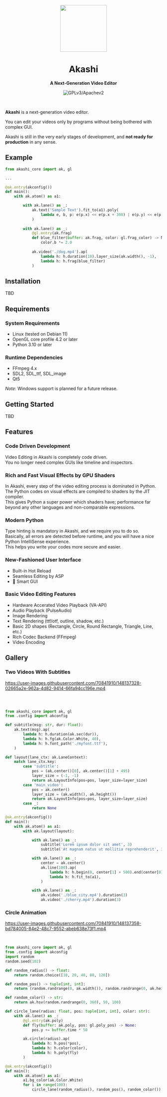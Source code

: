 <p align="center"><img width="150" src="https://user-images.githubusercontent.com/70841910/115134602-16088280-a001-11eb-991e-a091139b6a25.png" /></p>

<h1 align="center">Akashi</h1>
<p align="center">
  <strong>A Next-Generation Video Editor</strong>
</p>

<p align="center">
  <img src="https://img.shields.io/badge/license-GPLv3%2FApache%202-blue" alt="GPLv3/Apachev2" />
</p>
<br>

**Akashi** is a next-generation video editor. 

You can edit your videos only by programs without being bothered with complex GUI.

Akashi is still in the very early stages of development, and **not ready for production** in any sense.

## Example

```python
from akashi_core import ak, gl

...

@ak.entry(akconfig())
def main():
    with ak.atom() as a1:

        with ak.lane() as _:
            ak.text('Sample Text').fit_to(a1).poly(
                lambda e, b, p: e(p.x) << e(p.x + 300) | e(p.y) << e(p.y + 300)
            )
            
        with ak.lane() as _:
            @gl.entry(ak.frag)
            def blue_filter(buffer: ak.frag, color: gl.frag_color) -> None:
                color.b *= 2.0
                
            ak.video('./dog.mp4').ap(
                lambda h: h.duration(10).layer_size(ak.width(), -1),
                lambda h: h.frag(blue_filter)
            )
```

## Installation

TBD

## Requirements

### System Requirements

* Linux (tested on Debian 11) 
* OpenGL core profile 4.2 or later
* Python 3.10 or later

### Runtime Dependencies

* FFmpeg 4.x
* SDL2, SDL_ttf, SDL_image
* Qt5

*Note*: Windows support is planned for a future release.

## Getting Started

TBD

## Features

### Code Driven Development

Video Editing in Akashi is completely code driven.  
You no longer need complex GUIs like timeline and inspectors.

### Rich and Fast Visual Effects by GPU Shaders

In Akashi, every step of the video editing process is dominated in Python.  
The Python codes on visual effects are compiled to shaders by the JIT compiler.  
This gives Python a super power which shaders have; performance far beyond any other languages and non-comparable expressions.

### Modern Python

Type hinting is mandatory in Akashi, and we require you to do so.  
Basically, all errors are detected before runtime, and you will have a nice Python IntelliSense experience.  
This helps you write your codes more secure and easier.

### New-Fashioned User Interface

- Built-in Hot Reload
- Seamless Editing by ASP
- 🚧 Smart GUI
   
### Basic Video Editing Features

- Hardware Accerated Video Playback (VA-API)
- Audio Playback (PulseAudio)
- Image Rendering
- Text Rendering (ttf/otf, outline, shadow, etc.)
- Basic 2D shapes (Rectangle, Circle, Round Rectangle, Triangle, Line, etc.)
- Rich Codec Backend (FFmpeg)
- Video Encoding

## Gallery

### Two Videos With Subtitles

https://user-images.githubusercontent.com/70841910/148137328-02665a2e-962a-4d82-9414-66fa94cc196e.mp4

<br>

```python

from akashi_core import ak, gl
from .config import akconfig

def subtitle(msg: str, dur: float):
    ak.text(msg).ap(
        lambda h: h.duration(ak.sec(dur)),
        lambda h: h.fg(ak.Color.White, 40),
        lambda h: h.font_path('./myfont.ttf'),
    )

def layout(lane_ctx: ak.LaneContext):
    match lane_ctx.key:
        case 'subtitle':
            pos = (ak.center()[0], ak.center()[1] + 495)
            layer_size = (-1, -1)
            return ak.LayoutInfo(pos=pos, layer_size=layer_size)
        case 'main_video':
            pos = ak.center()
            layer_size = (ak.width(), ak.height())
            return ak.LayoutInfo(pos=pos, layer_size=layer_size)
        case _:
            return None

@ak.entry(akconfig())
def main():
    with ak.atom() as a1:
        with ak.layout(layout):

            with ak.lane() as _:
                subtitle('Lorem ipsum dolor sit amet', 3)
                subtitle('At magnam natus ut mollitia reprehenderit', 3)

            with ak.lane() as _:
                center = ak.center()
                ak.line(100).ap(
                    lambda h: h.begin(0, center[1] + 500).end(center[0] * 2, center[1] + 500),
                    lambda h: h.fit_to(a1),
                )

            with ak.lane() as _:
                ak.video('./blue_city.mp4').duration(3)
                ak.video('./cherry.mp4').duration(3)
```

### Circle Animation

https://user-images.githubusercontent.com/70841910/148137358-bd784005-84e2-48c7-9552-abeb638e73f1.mp4

<br>

```python
from akashi_core import ak, gl
from .config import akconfig
import random
random.seed(102)

def random_radius() -> float:
    return random.choice([10, 20, 40, 80, 120])

def random_pos() -> tuple[int, int]:
    return (random.randrange(0, ak.width()), random.randrange(0, ak.height() * 2))

def random_color() -> str:
    return ak.hsv(random.randrange(0, 360), 50, 100)

def circle_lane(radius: float, pos: tuple[int, int], color: str):
    with ak.lane() as _:
        @gl.entry(ak.poly)
        def fly(buffer: ak.poly, pos: gl.poly_pos) -> None:
            pos.y += buffer.time * 50

        ak.circle(radius).ap(
            lambda h: h.pos(*pos),
            lambda h: h.color(color),
            lambda h: h.poly(fly)
        )

@ak.entry(akconfig())
def main():
    with ak.atom() as a1:
        a1.bg_color(ak.Color.White)
        for i in range(100):
            circle_lane(random_radius(), random_pos(), random_color())
```
